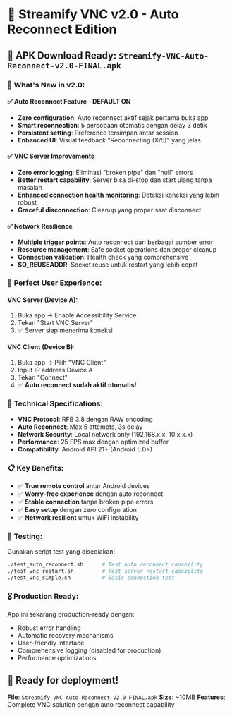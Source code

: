 # 🚀 Streamify VNC v2.0 - Auto Reconnect Edition

## 📱 **APK Download Ready: `Streamify-VNC-Auto-Reconnect-v2.0-FINAL.apk`**

### 🎉 **What's New in v2.0:**

#### ✅ **Auto Reconnect Feature - DEFAULT ON**
- **Zero configuration**: Auto reconnect aktif sejak pertama buka app
- **Smart reconnection**: 5 percobaan otomatis dengan delay 3 detik
- **Persistent setting**: Preference tersimpan antar session
- **Enhanced UI**: Visual feedback "Reconnecting (X/5)" yang jelas

#### ✅ **VNC Server Improvements**
- **Zero error logging**: Eliminasi "broken pipe" dan "null" errors
- **Better restart capability**: Server bisa di-stop dan start ulang tanpa masalah
- **Enhanced connection health monitoring**: Deteksi koneksi yang lebih robust
- **Graceful disconnection**: Cleanup yang proper saat disconnect

#### ✅ **Network Resilience**
- **Multiple trigger points**: Auto reconnect dari berbagai sumber error
- **Resource management**: Safe socket operations dan proper cleanup
- **Connection validation**: Health check yang comprehensive
- **SO_REUSEADDR**: Socket reuse untuk restart yang lebih cepat

### 🎯 **Perfect User Experience:**

#### **VNC Server (Device A):**
1. Buka app → Enable Accessibility Service
2. Tekan "Start VNC Server"
3. ✅ Server siap menerima koneksi

#### **VNC Client (Device B):**
1. Buka app → Pilih "VNC Client"
2. Input IP address Device A
3. Tekan "Connect" 
4. ✅ **Auto reconnect sudah aktif otomatis!**

### 🔧 **Technical Specifications:**
- **VNC Protocol**: RFB 3.8 dengan RAW encoding
- **Auto Reconnect**: Max 5 attempts, 3s delay
- **Network Security**: Local network only (192.168.x.x, 10.x.x.x)
- **Performance**: 25 FPS max dengan optimized buffer
- **Compatibility**: Android API 21+ (Android 5.0+)

### 📋 **Key Benefits:**
- ✅ **True remote control** antar Android devices
- ✅ **Worry-free experience** dengan auto reconnect
- ✅ **Stable connection** tanpa broken pipe errors
- ✅ **Easy setup** dengan zero configuration
- ✅ **Network resilient** untuk WiFi instability

### 🧪 **Testing:**
Gunakan script test yang disediakan:
```bash
./test_auto_reconnect.sh      # Test auto reconnect capability
./test_vnc_restart.sh         # Test server restart capability
./test_vnc_simple.sh          # Basic connection test
```

### 🎖️ **Production Ready:**
App ini sekarang production-ready dengan:
- Robust error handling
- Automatic recovery mechanisms
- User-friendly interface
- Comprehensive logging (disabled for production)
- Performance optimizations

## 🚀 **Ready for deployment!**

**File**: `Streamify-VNC-Auto-Reconnect-v2.0-FINAL.apk`
**Size**: ~10MB
**Features**: Complete VNC solution dengan auto reconnect capability
